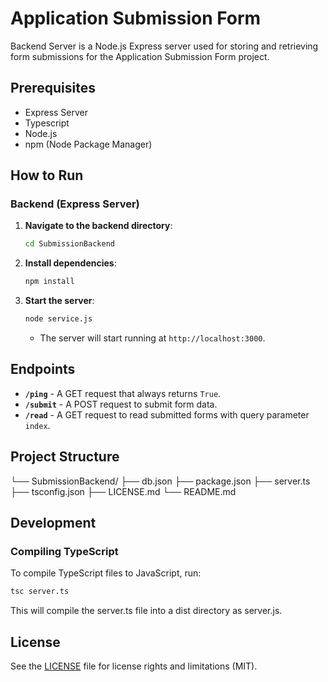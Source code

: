 # Application Submission Form
Backend Server is a Node.js Express server used for storing and retrieving form submissions for the Application Submission Form project.

## Prerequisites
- Express Server
- Typescript
- Node.js
- npm (Node Package Manager)

## How to Run

### Backend (Express Server)
1. **Navigate to the backend directory**:
    ```sh
    cd SubmissionBackend
    ```
2. **Install dependencies**:
    ```sh
    npm install
    ```
3. **Start the server**:
    ```sh
    node service.js
    ```
    - The server will start running at `http://localhost:3000`.

## Endpoints
- **`/ping`** - A GET request that always returns `True`.
- **`/submit`** - A POST request to submit form data.
- **`/read`** - A GET request to read submitted forms with query parameter `index`.

## Project Structure
└── SubmissionBackend/
├── db.json
├── package.json
├── server.ts
├── tsconfig.json
├── LICENSE.md
└── README.md

## Development
### Compiling TypeScript
To compile TypeScript files to JavaScript, run:

```sh
tsc server.ts
```
    
This will compile the server.ts file into a dist directory as server.js.

## License
See the [LICENSE](LICENSE.md) file for license rights and limitations (MIT).
